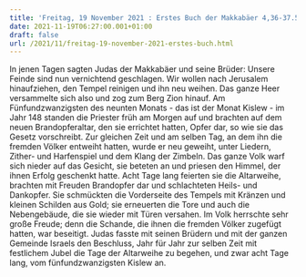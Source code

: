 ```yaml
---
title: 'Freitag, 19 November 2021 : Erstes Buch der Makkabäer 4,36-37.52-59.'
date: 2021-11-19T06:27:00.001+01:00
draft: false
url: /2021/11/freitag-19-november-2021-erstes-buch.html
---
```


In jenen Tagen sagten Judas der Makkabäer und seine Brüder: Unsere Feinde sind nun vernichtend geschlagen. Wir wollen nach Jerusalem hinaufziehen, den Tempel reinigen und ihn neu weihen. Das ganze Heer versammelte sich also und zog zum Berg Zion hinauf. Am Fünfundzwanzigsten des neunten Monats - das ist der Monat Kislew - im Jahr 148 standen die Priester früh am Morgen auf und brachten auf dem neuen Brandopferaltar, den sie errichtet hatten, Opfer dar, so wie sie das Gesetz vorschreibt. Zur gleichen Zeit und am selben Tag, an dem ihn die fremden Völker entweiht hatten, wurde er neu geweiht, unter Liedern, Zither- und Harfenspiel und dem Klang der Zimbeln. Das ganze Volk warf sich nieder auf das Gesicht, sie beteten an und priesen den Himmel, der ihnen Erfolg geschenkt hatte. Acht Tage lang feierten sie die Altarweihe, brachten mit Freuden Brandopfer dar und schlachteten Heils- und Dankopfer. Sie schmückten die Vorderseite des Tempels mit Kränzen und kleinen Schilden aus Gold; sie erneuerten die Tore und auch die Nebengebäude, die sie wieder mit Türen versahen. Im Volk herrschte sehr große Freude; denn die Schande, die ihnen die fremden Völker zugefügt hatten, war beseitigt. Judas fasste mit seinen Brüdern und mit der ganzen Gemeinde Israels den Beschluss, Jahr für Jahr zur selben Zeit mit festlichem Jubel die Tage der Altarweihe zu begehen, und zwar acht Tage lang, vom fünfundzwanzigsten Kislew an.